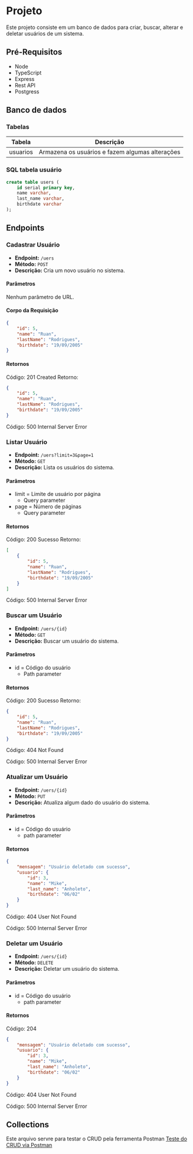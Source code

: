 # Projeto

Este projeto consiste em um banco de dados para criar, buscar, alterar e deletar usuários de um sistema.

## Pré-Requisitos

- Node
- TypeScript
- Express
- Rest API
- Postgress

## Banco de dados

### Tabelas

| Tabela    |                    Descrição                    |
|-----------|-------------------------------------------------|
| usuarios  | Armazena os usuários e fazem algumas alterações |

### SQL tabela usuário

```sql
create table users (
	id serial primary key,
	name varchar, 
	last_name varchar,
	birthdate varchar
);
```

## Endpoints

### Cadastrar Usuário

- **Endpoint:** `/uers`
- **Método:** `POST`
- **Descrição:** Cria um novo usuário no sistema.

#### Parâmetros

Nenhum parâmetro de URL.

#### Corpo da Requisição

```json
{
    "id": 5,
    "name": "Ruan",
    "lastName": "Rodrigues",
    "birthdate": "19/09/2005"
}
```
#### Retornos

Código: 201 Created
Retorno:
```json
{
    "id": 5,
    "name": "Ruan",
    "lastName": "Rodrigues",
    "birthdate": "19/09/2005"
}
```

Código: 500 Internal Server Error

### Listar Usuário

- **Endpoint:** `/uers?limit=3&page=1`
- **Método:** `GET`
- **Descrição:** Lista os usuários do sistema.

#### Parâmetros

- limit = Limite de usuário por página
    - Query parameter
- page = Número de páginas
    - Query parameter

#### Retornos

Código: 200 Sucesso
Retorno:
```json
[
    {
        "id": 5,
        "name": "Ruan",
        "lastName": "Rodrigues",
        "birthdate": "19/09/2005"
    }
]
```

Código: 500 Internal Server Error

### Buscar um Usuário

- **Endpoint:** `/uers/{id}`
- **Método:** `GET`
- **Descrição:** Buscar um usuário do sistema.

#### Parâmetros

- id = Código do usuário
    - Path parameter

#### Retornos

Código: 200 Sucesso
Retorno:
```json
{
    "id": 5,
    "name": "Ruan",
    "lastName": "Rodrigues",
    "birthdate": "19/09/2005"
}
```

Código: 404 Not Found

Código: 500 Internal Server Error

### Atualizar um Usuário

- **Endpoint:** `/uers/{id}`
- **Método:** `PUT`
- **Descrição:** Atualiza algum dado do usuário do sistema.

#### Parâmetros

- id = Código do usuário
    - path parameter

#### Retornos


```json
{
    "mensagem": "Usuário deletado com sucesso",
    "usuario": {
        "id": 3,
        "name": "Mike",
        "last_name": "Anholeto",
        "birthdate": "06/02"
    }
}
```

Código: 404 User Not Found

Código: 500 Internal Server Error

### Deletar um Usuário

- **Endpoint:** `/uers/{id}`
- **Método:** `DELETE`
- **Descrição:** Deletar um usuário do sistema.

#### Parâmetros

- id = Código do usuário
    - path parameter

#### Retornos

Código: 204 
```json
{
    "mensagem": "Usuário deletado com sucesso",
    "usuario": {
        "id": 3,
        "name": "Mike",
        "last_name": "Anholeto",
        "birthdate": "06/02"
    }
}
```

Código: 404 User Not Found

Código: 500 Internal Server Error

## Collections 

Este arquivo servre para testar o CRUD pela ferramenta Postman [Teste do CRUD via Postman](./resources/BancoAPI.postman_collection.json)